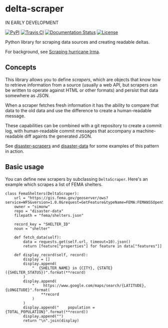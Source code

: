 # delta-scraper

IN EARLY DEVELOPMENT

[![PyPI](https://img.shields.io/pypi/v/delta-scraper.svg)](https://pypi.org/project/delta-scraper/)
[![Travis CI](https://travis-ci.com/simonw/delta-scraper.svg?branch=master)](https://travis-ci.com/simonw/delta-scraper)
[![Documentation Status](https://readthedocs.org/projects/delta-scraper/badge/?version=latest)](http://delta-scraper.readthedocs.io/en/latest/?badge=latest)
[![License](https://img.shields.io/badge/license-Apache%202.0-blue.svg)](https://github.com/simonw/delta-scraper/blob/master/LICENSE)

Python library for scraping data sources and creating readable deltas.

For background, see [Scraping hurricane Irma](https://simonwillison.net/2017/Sep/10/scraping-irma/).

## Concepts

This library allows you to define _scrapers_, which are objects that know how to retrieve information from a source (usually a web API, but scrapers can be written to operate against HTML or other formats) and persist that data somewhere as JSON.

When a scraper fetches fresh information it has the ability to compare that data to the old data and use the difference to create a human-readable message.

These capabilities can be combined with a git repository to create a commit log, with human-readable commit messages that accompany a machine-readable diff againts the generated JSON.

See [disaster-scrapers](https://github.com/simonw/disaster-scrapers) and [disaster-data](https://github.com/simonw/disaster-scrapers) for some examples of this pattern in action.

## Basic usage

You can define new scrapers by subclassing `DeltaScraper`. Here's an example which scrapes a list of FEMA shelters.

    class FemaShelters(DeltaScraper):
        url = "https://gis.fema.gov/geoserver/ows?service=WFS&version=1.0.0&request=GetFeature&typeName=FEMA:FEMANSSOpenShelters&maxFeatures=250&outputFormat=json"
        owner = "simonw"
        repo = "disaster-data"
        filepath = "fema/shelters.json"

        record_key = "SHELTER_ID"
        noun = "shelter"

        def fetch_data(self):
            data = requests.get(self.url, timeout=10).json()
            return [feature["properties"] for feature in data["features"]]

        def display_record(self, record):
            display = []
            display.append(
                "  {SHELTER_NAME} in {CITY}, {STATE} ({SHELTER_STATUS})".format(**record)
            )
            display.append(
                "    https://www.google.com/maps/search/{LATITUDE},{LONGITUDE}".format(
                    **record
                )
            )
            display.append("    population = {TOTAL_POPULATION}".format(**record))
            display.append("")
            return "\n".join(display)
